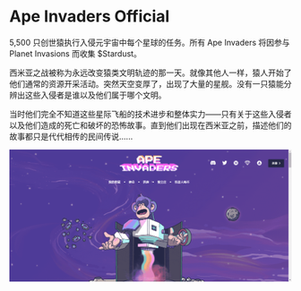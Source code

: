 # Ape Invaders Official

5,500 只创世猿执行入侵元宇宙中每个星球的任务。所有 Ape Invaders 将因参与 Planet Invasions 而收集 $Stardust。

西米亚之战被称为永远改变猿类文明轨迹的那一天。就像其他人一样，猿人开始了他们通常的资源开采活动。突然天空变厚了，出现了大量的星舰。没有一只猿能分辨出这些入侵者是谁以及他们属于哪个文明。

当时他们完全不知道这些星际飞船的技术进步和整体实力——只有关于这些入侵者以及他们造成的死亡和破坏的恐怖故事。直到他们出现在西米亚之前，描述他们的故事都只是代代相传的民间传说......

![nft](21312_new.png)
